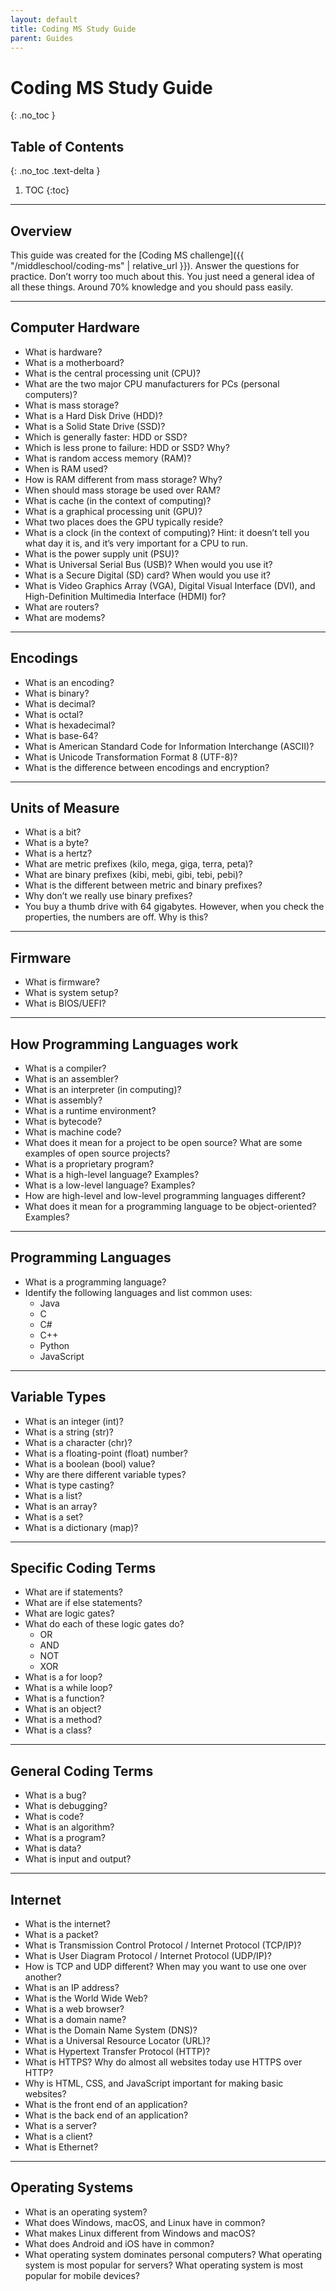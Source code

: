 ```yaml
---
layout: default
title: Coding MS Study Guide
parent: Guides
---
```


# Coding MS Study Guide
{: .no_toc }

## Table of Contents
{: .no_toc .text-delta }

1. TOC
{:toc}

---

## Overview

This guide was created for the [Coding MS challenge]({{ "/middleschool/coding-ms" | relative_url }}).
Answer the questions for practice.
Don’t worry too much about this. You just need a general idea of all these things. Around 70% knowledge and you should pass easily.

---

## Computer Hardware

- What is hardware?
- What is a motherboard?
- What is the central processing unit (CPU)?
- What are the two major CPU manufacturers for PCs (personal computers)?
- What is mass storage?
- What is a Hard Disk Drive (HDD)?
- What is a Solid State Drive (SSD)?
- Which is generally faster: HDD or SSD?
- Which is less prone to failure: HDD or SSD? Why?
- What is random access memory (RAM)?
- When is RAM used?
- How is RAM different from mass storage? Why?
- When should mass storage be used over RAM?
- What is cache (in the context of computing)?
- What is a graphical processing unit (GPU)?
- What two places does the GPU typically reside?
- What is a clock (in the context of computing)? Hint: it doesn’t tell you what day it is, and it’s very important for a CPU to run.
- What is the power supply unit (PSU)?
- What is Universal Serial Bus (USB)? When would you use it?
- What is a Secure Digital (SD) card? When would you use it?
- What is Video Graphics Array (VGA), Digital Visual Interface (DVI), and High-Definition Multimedia Interface (HDMI) for?
- What are routers?
- What are modems?

---

## Encodings

- What is an encoding?
- What is binary?
- What is decimal?
- What is octal?
- What is hexadecimal?
- What is base-64?
- What is American Standard Code for Information Interchange (ASCII)?
- What is Unicode Transformation Format 8 (UTF-8)?
- What is the difference between encodings and encryption?

---

## Units of Measure

- What is a bit?
- What is a byte?
- What is a hertz?
- What are metric prefixes (kilo, mega, giga, terra, peta)?
- What are binary prefixes (kibi, mebi, gibi, tebi, pebi)?
- What is the different between metric and binary prefixes?
- Why don’t we really use binary prefixes?
- You buy a thumb drive with 64 gigabytes. However, when you check the properties, the numbers are off. Why is this?

---

## Firmware

- What is firmware?
- What is system setup?
- What is BIOS/UEFI?

---

## How Programming Languages work

- What is a compiler?
- What is an assembler?
- What is an interpreter (in computing)?
- What is assembly?
- What is a runtime environment?
- What is bytecode?
- What is machine code?
- What does it mean for a project to be open source? What are some examples of open source projects?
- What is a proprietary program?
- What is a high-level language? Examples?
- What is a low-level language? Examples?
- How are high-level and low-level programming languages different?
- What does it mean for a programming language to be object-oriented? Examples?

---

## Programming Languages

- What is a programming language?
- Identify the following languages and list common uses:
  - Java
  - C
  - C#
  - C++
  - Python
  - JavaScript

---

## Variable Types

- What is an integer (int)?
- What is a string (str)?
- What is a character (chr)?
- What is a floating-point (float) number?
- What is a boolean (bool) value?
- Why are there different variable types?
- What is type casting?
- What is a list?
- What is an array?
- What is a set?
- What is a dictionary (map)?

---

## Specific Coding Terms

- What are if statements?
- What are if else statements?
- What are logic gates?
- What do each of these logic gates do?
  - OR
  - AND
  - NOT
  - XOR
- What is a for loop?
- What is a while loop?
- What is a function?
- What is an object?
- What is a method?
- What is a class?

---

## General Coding Terms

- What is a bug?
- What is debugging?
- What is code?
- What is an algorithm?
- What is a program?
- What is data?
- What is input and output?

---

## Internet

- What is the internet?
- What is a packet?
- What is Transmission Control Protocol / Internet Protocol (TCP/IP)?
- What is User Diagram Protocol / Internet Protocol (UDP/IP)?
- How is TCP and UDP different? When may you want to use one over another?
- What is an IP address?
- What is the World Wide Web?
- What is a web browser?
- What is a domain name?
- What is the Domain Name System (DNS)?
- What is a Universal Resource Locator (URL)?
- What is Hypertext Transfer Protocol (HTTP)?
- What is HTTPS? Why do almost all websites today use HTTPS over HTTP?
- Why is HTML, CSS, and JavaScript important for making basic websites?
- What is the front end of an application?
- What is the back end of an application?
- What is a server?
- What is a client?
- What is Ethernet?

---

## Operating Systems

- What is an operating system?
- What does Windows, macOS, and Linux have in common?
- What makes Linux different from Windows and macOS?
- What does Android and iOS have in common?
- What operating system dominates personal computers? What operating system is most popular for servers? What operating system is most popular for mobile devices?
